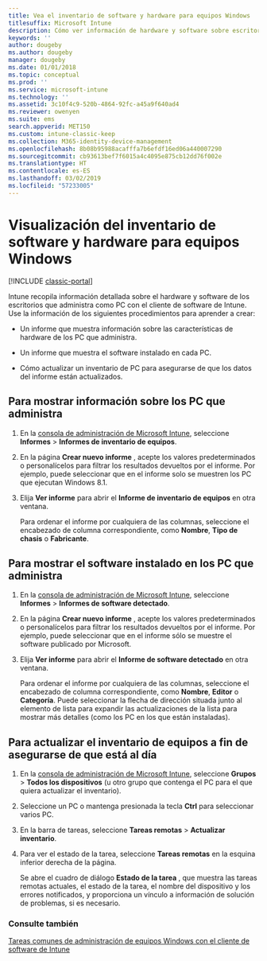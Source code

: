 ```yaml
---
title: Vea el inventario de software y hardware para equipos Windows
titlesuffix: Microsoft Intune
description: Cómo ver información de hardware y software sobre escritorios de Windows que administra como PC con el cliente de software de Intune.
keywords: ''
author: dougeby
ms.author: dougeby
manager: dougeby
ms.date: 01/01/2018
ms.topic: conceptual
ms.prod: ''
ms.service: microsoft-intune
ms.technology: ''
ms.assetid: 3c10f4c9-520b-4864-92fc-a45a9f640ad4
ms.reviewer: owenyen
ms.suite: ems
search.appverid: MET150
ms.custom: intune-classic-keep
ms.collection: M365-identity-device-management
ms.openlocfilehash: 8b08b95988acafffa7b6efdf16ed06a440007290
ms.sourcegitcommit: cb93613bef7f6015a4c4095e875cb12dd76f002e
ms.translationtype: HT
ms.contentlocale: es-ES
ms.lasthandoff: 03/02/2019
ms.locfileid: "57233005"
---
```

# <a name="view-hardware-and-software-inventory-for-windows-pcs"></a>Visualización del inventario de software y hardware para equipos Windows

[!INCLUDE [classic-portal](includes/classic-portal.md)]

Intune recopila información detallada sobre el hardware y software de los escritorios que administra como PC con el cliente de software de Intune. Use la información de los siguientes procedimientos para aprender a crear:

-   Un informe que muestra información sobre las características de hardware de los PC que administra.

-   Un informe que muestra el software instalado en cada PC.

-   Cómo actualizar un inventario de PC para asegurarse de que los datos del informe están actualizados.

## <a name="to-display-information-about-pcs-you-manage"></a>Para mostrar información sobre los PC que administra

1.  En la [consola de administración de Microsoft Intune](https://manage.microsoft.com/), seleccione **Informes** &gt; **Informes de inventario de equipos**.

2.  En la página **Crear nuevo informe** , acepte los valores predeterminados o personalícelos para filtrar los resultados devueltos por el informe. Por ejemplo, puede seleccionar que en el informe solo se muestren los PC que ejecutan Windows 8.1.

3.  Elija **Ver informe** para abrir el **Informe de inventario de equipos** en otra ventana.

    Para ordenar el informe por cualquiera de las columnas, seleccione el encabezado de columna correspondiente, como **Nombre**, **Tipo de chasis** o **Fabricante**.

## <a name="to-display-software-installed-on-pcs-you-manage"></a>Para mostrar el software instalado en los PC que administra

1.  En la [consola de administración de Microsoft Intune](https://manage.microsoft.com/), seleccione **Informes** &gt; **Informes de software detectado**.

2.  En la página **Crear nuevo informe** , acepte los valores predeterminados o personalícelos para filtrar los resultados devueltos por el informe. Por ejemplo, puede seleccionar que en el informe sólo se muestre el software publicado por Microsoft.

3.  Elija **Ver informe** para abrir el **Informe de software detectado** en otra ventana.

    Para ordenar el informe por cualquiera de las columnas, seleccione el encabezado de columna correspondiente, como **Nombre**, **Editor** o **Categoría**. Puede seleccionar la flecha de dirección situada junto al elemento de lista para expandir las actualizaciones de la lista para mostrar más detalles (como los PC en los que están instaladas).

## <a name="to-refresh-computer-inventory-to-ensure-it-is-current"></a>Para actualizar el inventario de equipos a fin de asegurarse de que está al día

1.  En la [consola de administración de Microsoft Intune](https://manage.microsoft.com/), seleccione **Grupos** &gt; **Todos los dispositivos**  (u otro grupo que contenga el PC para el que quiera actualizar el inventario).

2.  Seleccione un PC o mantenga presionada la tecla **Ctrl** para seleccionar varios PC.

3.  En la barra de tareas, seleccione **Tareas remotas** &gt; **Actualizar inventario**.

4.  Para ver el estado de la tarea, seleccione **Tareas remotas** en la esquina inferior derecha de la página.

    Se abre el cuadro de diálogo **Estado de la tarea** , que muestra las tareas remotas actuales, el estado de la tarea, el nombre del dispositivo y los errores notificados, y proporciona un vínculo a información de solución de problemas, si es necesario.

### <a name="see-also"></a>Consulte también

[Tareas comunes de administración de equipos Windows con el cliente de software de Intune](common-windows-pc-management-tasks-with-the-microsoft-intune-computer-client.md)
